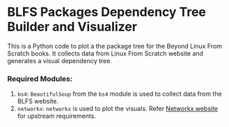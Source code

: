 # BLFS Packages Dependency Tree Builder and Visualizer  
This is a Python code to plot a the package tree for the Beyond Linux From Scratch books.
It collects data from Linux From Scratch website and generates a visual dependency tree.

### Required Modules:
1. `bs4`: `BeautifulSoup` from the `bs4` module is used to collect data from the BLFS website.
2. `networkx`: `networkx` is used to plot the visuals. Refer [Networkx website](https://networkx.readthedocs.org/en/stable/index.html) for upstream requirements.
